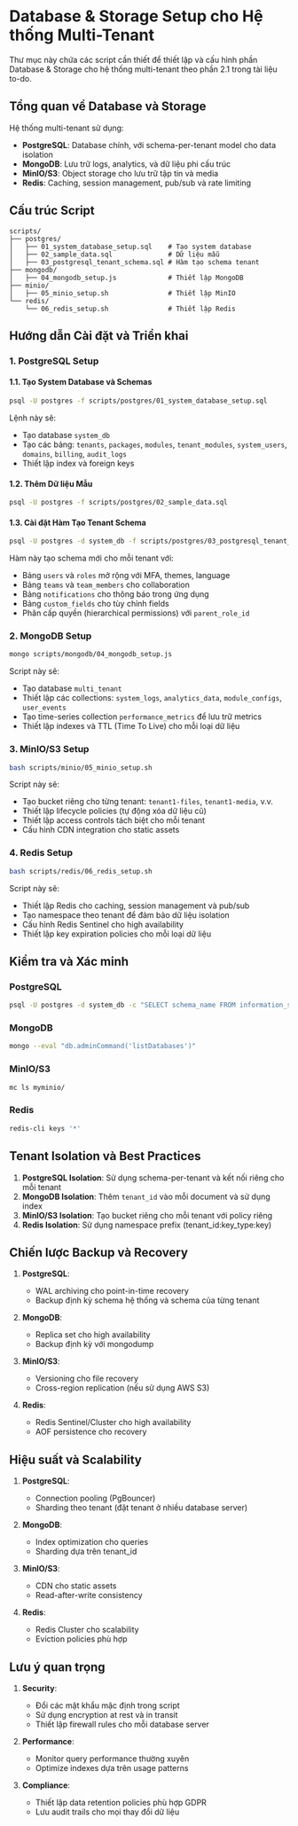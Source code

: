 # Database & Storage Setup cho Hệ thống Multi-Tenant

Thư mục này chứa các script cần thiết để thiết lập và cấu hình phần Database & Storage cho hệ thống multi-tenant theo phần 2.1 trong tài liệu to-do.

## Tổng quan về Database và Storage

Hệ thống multi-tenant sử dụng:
- **PostgreSQL**: Database chính, với schema-per-tenant model cho data isolation
- **MongoDB**: Lưu trữ logs, analytics, và dữ liệu phi cấu trúc
- **MinIO/S3**: Object storage cho lưu trữ tập tin và media
- **Redis**: Caching, session management, pub/sub và rate limiting

## Cấu trúc Script

```
scripts/
├── postgres/
│   ├── 01_system_database_setup.sql    # Tạo system database
│   ├── 02_sample_data.sql              # Dữ liệu mẫu
│   ├── 03_postgresql_tenant_schema.sql # Hàm tạo schema tenant
├── mongodb/
│   ├── 04_mongodb_setup.js             # Thiết lập MongoDB
├── minio/
│   ├── 05_minio_setup.sh               # Thiết lập MinIO
└── redis/
    └── 06_redis_setup.sh               # Thiết lập Redis
```

## Hướng dẫn Cài đặt và Triển khai

### 1. PostgreSQL Setup

#### 1.1. Tạo System Database và Schemas

```bash
psql -U postgres -f scripts/postgres/01_system_database_setup.sql
```

Lệnh này sẽ:
- Tạo database `system_db`
- Tạo các bảng: `tenants`, `packages`, `modules`, `tenant_modules`, `system_users`, `domains`, `billing`, `audit_logs`
- Thiết lập index và foreign keys

#### 1.2. Thêm Dữ liệu Mẫu

```bash
psql -U postgres -f scripts/postgres/02_sample_data.sql
```

#### 1.3. Cài đặt Hàm Tạo Tenant Schema

```bash
psql -U postgres -d system_db -f scripts/postgres/03_postgresql_tenant_schema.sql
```

Hàm này tạo schema mới cho mỗi tenant với:
- Bảng `users` và `roles` mở rộng với MFA, themes, language
- Bảng `teams` và `team_members` cho collaboration
- Bảng `notifications` cho thông báo trong ứng dụng
- Bảng `custom_fields` cho tùy chỉnh fields
- Phân cấp quyền (hierarchical permissions) với `parent_role_id`

### 2. MongoDB Setup

```bash
mongo scripts/mongodb/04_mongodb_setup.js
```

Script này sẽ:
- Tạo database `multi_tenant`
- Thiết lập các collections: `system_logs`, `analytics_data`, `module_configs`, `user_events`
- Tạo time-series collection `performance_metrics` để lưu trữ metrics
- Thiết lập indexes và TTL (Time To Live) cho mỗi loại dữ liệu

### 3. MinIO/S3 Setup

```bash
bash scripts/minio/05_minio_setup.sh
```

Script này sẽ:
- Tạo bucket riêng cho từng tenant: `tenant1-files`, `tenant1-media`, v.v.
- Thiết lập lifecycle policies (tự động xóa dữ liệu cũ)
- Thiết lập access controls tách biệt cho mỗi tenant
- Cấu hình CDN integration cho static assets

### 4. Redis Setup

```bash
bash scripts/redis/06_redis_setup.sh
```

Script này sẽ:
- Thiết lập Redis cho caching, session management và pub/sub
- Tạo namespace theo tenant để đảm bảo dữ liệu isolation
- Cấu hình Redis Sentinel cho high availability
- Thiết lập key expiration policies cho mỗi loại dữ liệu

## Kiểm tra và Xác minh

### PostgreSQL

```bash
psql -U postgres -d system_db -c "SELECT schema_name FROM information_schema.schemata WHERE schema_name LIKE 'tenant_%'"
```

### MongoDB

```bash
mongo --eval "db.adminCommand('listDatabases')"
```

### MinIO/S3

```bash
mc ls myminio/
```

### Redis

```bash
redis-cli keys '*'
```

## Tenant Isolation và Best Practices

1. **PostgreSQL Isolation**: Sử dụng schema-per-tenant và kết nối riêng cho mỗi tenant
2. **MongoDB Isolation**: Thêm `tenant_id` vào mỗi document và sử dụng index
3. **MinIO/S3 Isolation**: Tạo bucket riêng cho mỗi tenant với policy riêng
4. **Redis Isolation**: Sử dụng namespace prefix (tenant_id:key_type:key)

## Chiến lược Backup và Recovery

1. **PostgreSQL**:
   - WAL archiving cho point-in-time recovery
   - Backup định kỳ schema hệ thống và schema của từng tenant

2. **MongoDB**:
   - Replica set cho high availability
   - Backup định kỳ với mongodump

3. **MinIO/S3**:
   - Versioning cho file recovery
   - Cross-region replication (nếu sử dụng AWS S3)

4. **Redis**:
   - Redis Sentinel/Cluster cho high availability
   - AOF persistence cho recovery

## Hiệu suất và Scalability

1. **PostgreSQL**:
   - Connection pooling (PgBouncer)
   - Sharding theo tenant (đặt tenant ở nhiều database server)

2. **MongoDB**:
   - Index optimization cho queries
   - Sharding dựa trên tenant_id

3. **MinIO/S3**:
   - CDN cho static assets
   - Read-after-write consistency

4. **Redis**:
   - Redis Cluster cho scalability
   - Eviction policies phù hợp

## Lưu ý quan trọng

1. **Security**:
   - Đổi các mật khẩu mặc định trong script
   - Sử dụng encryption at rest và in transit
   - Thiết lập firewall rules cho mỗi database server

2. **Performance**:
   - Monitor query performance thường xuyên
   - Optimize indexes dựa trên usage patterns

3. **Compliance**:
   - Thiết lập data retention policies phù hợp GDPR
   - Lưu audit trails cho mọi thay đổi dữ liệu
